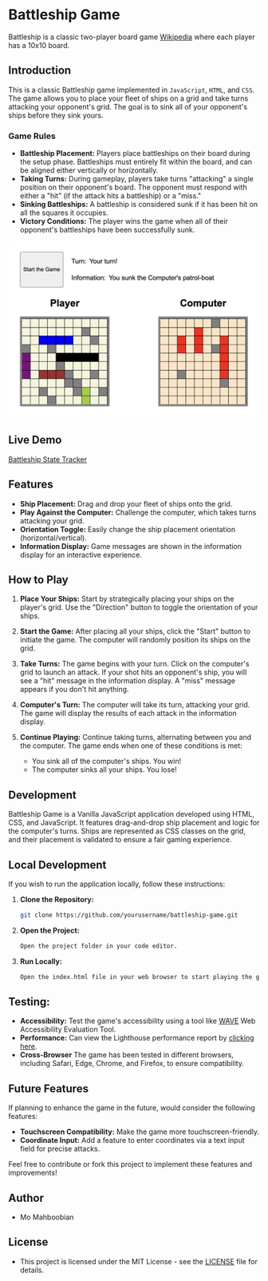 # Battleship Game

Battleship is a classic two-player board game [Wikipedia](<https://en.wikipedia.org/wiki/Battleship_(game)>) where each player has a 10x10 board.

## Introduction

This is a classic Battleship game implemented in `JavaScript`, `HTML`, and `CSS`. The game allows you to place your fleet of ships on a grid and take turns attacking your opponent's grid. The goal is to sink all of your opponent's ships before they sink yours.

### Game Rules

- **Battleship Placement:** Players place battleships on their board during the setup phase. Battleships must entirely fit within the board, and can be aligned either vertically or horizontally.
- **Taking Turns:** During gameplay, players take turns "attacking" a single position on their opponent's board. The opponent must respond with either a "hit" (if the attack hits a battleship) or a "miss."
- **Sinking Battleships:** A battleship is considered sunk if it has been hit on all the squares it occupies.
- **Victory Conditions:** The player wins the game when all of their opponent's battleships have been successfully sunk.

![Game Screenshot](./public/battleship.png)

## Live Demo

[Battleship State Tracker](https://battleship-state-tracker-mo.netlify.app/)

## Features

- **Ship Placement:** Drag and drop your fleet of ships onto the grid.
- **Play Against the Computer:** Challenge the computer, which takes turns attacking your grid.
- **Orientation Toggle:** Easily change the ship placement orientation (horizontal/vertical).
- **Information Display:** Game messages are shown in the information display for an interactive experience.

## How to Play

1. **Place Your Ships:** Start by strategically placing your ships on the player's grid. Use the "Direction" button to toggle the orientation of your ships.

2. **Start the Game:** After placing all your ships, click the "Start" button to initiate the game. The computer will randomly position its ships on the grid.

3. **Take Turns:** The game begins with your turn. Click on the computer's grid to launch an attack. If your shot hits an opponent's ship, you will see a "hit" message in the information display. A "miss" message appears if you don't hit anything.

4. **Computer's Turn:** The computer will take its turn, attacking your grid. The game will display the results of each attack in the information display.

5. **Continue Playing:** Continue taking turns, alternating between you and the computer. The game ends when one of these conditions is met:
   - You sink all of the computer's ships. You win!
   - The computer sinks all your ships. You lose!

## Development

Battleship Game is a Vanilla JavaScript application developed using HTML, CSS, and JavaScript. It features drag-and-drop ship placement and logic for the computer's turns. Ships are represented as CSS classes on the grid, and their placement is validated to ensure a fair gaming experience.

## Local Development

If you wish to run the application locally, follow these instructions:

1. **Clone the Repository:**

   ```bash
   git clone https://github.com/yourusername/battleship-game.git
   ```

2. **Open the Project:**

   ```bash
   Open the project folder in your code editor.
   ```

3. **Run Locally:**

   ```bash
   Open the index.html file in your web browser to start playing the game.
   ```

## Testing:

- **Accessibility:** Test the game's accessibility using a tool like [WAVE](https://wave.webaim.org/) Web Accessibility Evaluation Tool.
- **Performance:** Can view the Lighthouse performance report by [clicking here](./public/lighthouse-score.png).
- **Cross-Browser** The game has been tested in different browsers, including Safari, Edge, Chrome, and Firefox, to ensure compatibility.

## Future Features

If planning to enhance the game in the future, would consider the following features:

- **Touchscreen Compatibility:** Make the game more touchscreen-friendly.
- **Coordinate Input:** Add a feature to enter coordinates via a text input field for precise attacks.

Feel free to contribute or fork this project to implement these features and improvements!

## Author

- Mo Mahboobian

## License

- This project is licensed under the MIT License - see the [LICENSE](LICENSE) file for details.
